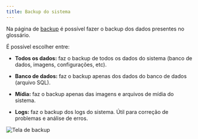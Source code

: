```yaml
---
title: Backup do sistema
---
```


Na página de [backup](/admin/backup) é possível fazer o backup dos dados presentes no glossário.

É possível escolher entre:

- **Todos os dados:** faz o backup de todos os dados do sistema (banco de dados, imagens, configurações, etc).

- **Banco de dados:** faz o backup apenas dos dados do banco de dados (arquivo SQL).

- **Mídia:** faz o backup apenas das imagens e arquivos de mídia do sistema.

- **Logs:** faz o backup dos logs do sistema. Útil para correção de problemas e análise de erros.

![Tela de backup](guide/admin/backup.png)
